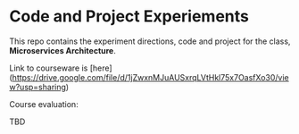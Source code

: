 
# Code and Project Experiements
This repo contains the experiment directions, code and project for the class, **Microservices Architecture**.

Link to courseware is [here]
(https://drive.google.com/file/d/1jZwxnMJuAUSxrqLVtHkl75x7OasfXo30/view?usp=sharing)

Course evaluation:

TBD

